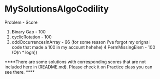 # MySolutionsAlgoCodility
   Problem		-		Score
1. Binary Gap 		-	100
2. cyclicRotation 	-	100
3. oddOccurrencesInArray - 66 (for some reason i've forgot my orignal code that made a 100 in my account hehehe)
4  PermMissingElem   - 100 (O(n * logn))


****There are some solutions with corresponding scores that are not included here in (README.md). Please check it on Practice class you can see there. ****